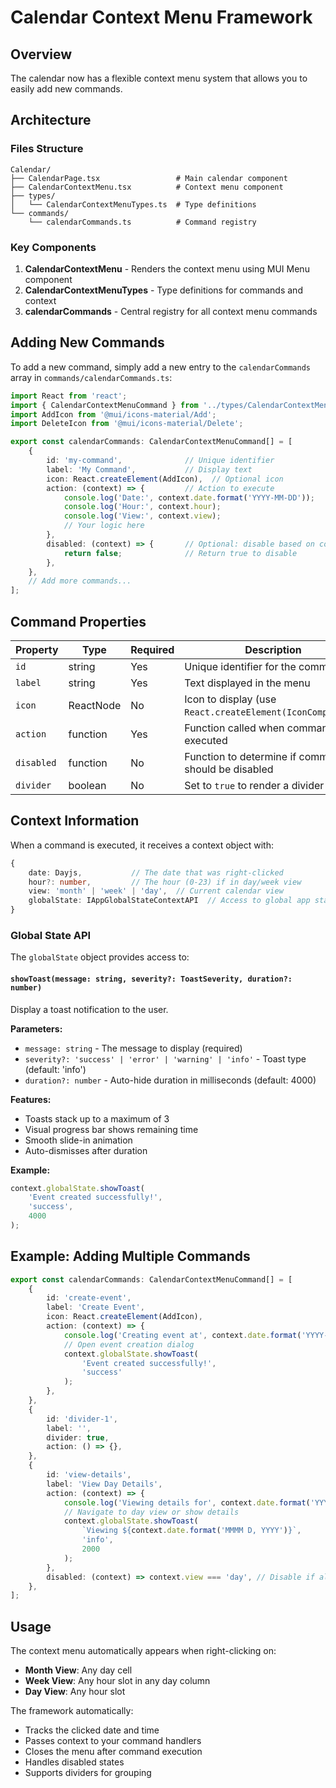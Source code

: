 # Calendar Context Menu Framework

## Overview
The calendar now has a flexible context menu system that allows you to easily add new commands.

## Architecture

### Files Structure
```
Calendar/
├── CalendarPage.tsx                 # Main calendar component
├── CalendarContextMenu.tsx          # Context menu component
├── types/
│   └── CalendarContextMenuTypes.ts  # Type definitions
└── commands/
    └── calendarCommands.ts          # Command registry
```

### Key Components

1. **CalendarContextMenu** - Renders the context menu using MUI Menu component
2. **CalendarContextMenuTypes** - Type definitions for commands and context
3. **calendarCommands** - Central registry for all context menu commands

## Adding New Commands

To add a new command, simply add a new entry to the `calendarCommands` array in `commands/calendarCommands.ts`:

```typescript
import React from 'react';
import { CalendarContextMenuCommand } from '../types/CalendarContextMenuTypes';
import AddIcon from '@mui/icons-material/Add';
import DeleteIcon from '@mui/icons-material/Delete';

export const calendarCommands: CalendarContextMenuCommand[] = [
    {
        id: 'my-command',              // Unique identifier
        label: 'My Command',           // Display text
        icon: React.createElement(AddIcon),  // Optional icon
        action: (context) => {         // Action to execute
            console.log('Date:', context.date.format('YYYY-MM-DD'));
            console.log('Hour:', context.hour);
            console.log('View:', context.view);
            // Your logic here
        },
        disabled: (context) => {       // Optional: disable based on context
            return false;              // Return true to disable
        },
    },
    // Add more commands...
];
```

## Command Properties

| Property | Type | Required | Description |
|----------|------|----------|-------------|
| `id` | string | Yes | Unique identifier for the command |
| `label` | string | Yes | Text displayed in the menu |
| `icon` | ReactNode | No | Icon to display (use `React.createElement(IconComponent)`) |
| `action` | function | Yes | Function called when command is executed |
| `disabled` | function | No | Function to determine if command should be disabled |
| `divider` | boolean | No | Set to `true` to render a divider instead |

## Context Information

When a command is executed, it receives a context object with:

```typescript
{
    date: Dayjs,           // The date that was right-clicked
    hour?: number,         // The hour (0-23) if in day/week view
    view: 'month' | 'week' | 'day',  // Current calendar view
    globalState: IAppGlobalStateContextAPI  // Access to global app state and utilities
}
```

### Global State API

The `globalState` object provides access to:

#### `showToast(message: string, severity?: ToastSeverity, duration?: number)`
Display a toast notification to the user.

**Parameters:**
- `message: string` - The message to display (required)
- `severity?: 'success' | 'error' | 'warning' | 'info'` - Toast type (default: 'info')
- `duration?: number` - Auto-hide duration in milliseconds (default: 4000)

**Features:**
- Toasts stack up to a maximum of 3
- Visual progress bar shows remaining time
- Smooth slide-in animation
- Auto-dismisses after duration

**Example:**
```typescript
context.globalState.showToast(
    'Event created successfully!',
    'success',
    4000
);
```

## Example: Adding Multiple Commands

```typescript
export const calendarCommands: CalendarContextMenuCommand[] = [
    {
        id: 'create-event',
        label: 'Create Event',
        icon: React.createElement(AddIcon),
        action: (context) => {
            console.log('Creating event at', context.date.format('YYYY-MM-DD'));
            // Open event creation dialog
            context.globalState.showToast(
                'Event created successfully!',
                'success'
            );
        },
    },
    {
        id: 'divider-1',
        label: '',
        divider: true,
        action: () => {},
    },
    {
        id: 'view-details',
        label: 'View Day Details',
        action: (context) => {
            console.log('Viewing details for', context.date.format('YYYY-MM-DD'));
            // Navigate to day view or show details
            context.globalState.showToast(
                `Viewing ${context.date.format('MMMM D, YYYY')}`,
                'info',
                2000
            );
        },
        disabled: (context) => context.view === 'day', // Disable if already in day view
    },
];
```

## Usage

The context menu automatically appears when right-clicking on:
- **Month View**: Any day cell
- **Week View**: Any hour slot in any day column
- **Day View**: Any hour slot

The framework automatically:
- Tracks the clicked date and time
- Passes context to your command handlers
- Closes the menu after command execution
- Handles disabled states
- Supports dividers for grouping
